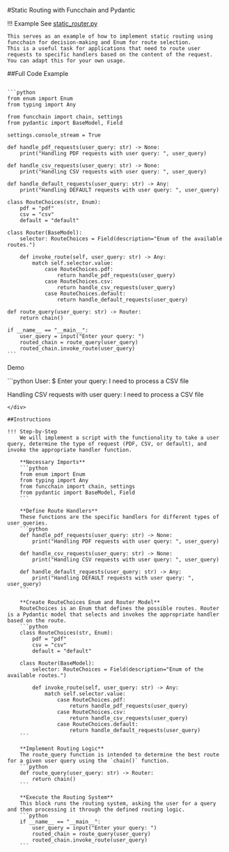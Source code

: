 #Static Routing with Funcchain and Pydantic

!!! Example
    See [static_router.py](https://github.com/shroominic/funcchain/blob/main/examples/static_router.py)

    This serves as an example of how to implement static routing using funcchain for decision-making and Enum for route selection.
    This is a useful task for applications that need to route user requests to specific handlers based on the content of the request.
    You can adapt this for your own usage.


##Full Code Example
<pre><code id="codeblock">
```python
from enum import Enum
from typing import Any

from funcchain import chain, settings
from pydantic import BaseModel, Field

settings.console_stream = True

def handle_pdf_requests(user_query: str) -> None:
    print("Handling PDF requests with user query: ", user_query)

def handle_csv_requests(user_query: str) -> None:
    print("Handling CSV requests with user query: ", user_query)

def handle_default_requests(user_query: str) -> Any:
    print("Handling DEFAULT requests with user query: ", user_query)

class RouteChoices(str, Enum):
    pdf = "pdf"
    csv = "csv"
    default = "default"

class Router(BaseModel):
    selector: RouteChoices = Field(description="Enum of the available routes.")

    def invoke_route(self, user_query: str) -> Any:
        match self.selector.value:
            case RouteChoices.pdf:
                return handle_pdf_requests(user_query)
            case RouteChoices.csv:
                return handle_csv_requests(user_query)
            case RouteChoices.default:
                return handle_default_requests(user_query)

def route_query(user_query: str) -> Router:
    return chain()

if __name__ == "__main__":
    user_query = input("Enter your query: ")
    routed_chain = route_query(user_query)
    routed_chain.invoke_route(user_query)
```
</code></pre>

Demo
<div class="termy">
```python
User:
$ Enter your query: I need to process a CSV file

Handling CSV requests with user query: I need to process a CSV file
```
</div>

##Instructions

!!! Step-by-Step
    We will implement a script with the functionality to take a user query, determine the type of request (PDF, CSV, or default), and invoke the appropriate handler function.

    **Necessary Imports**
    ```python
	from enum import Enum
	from typing import Any
	from funcchain import chain, settings
	from pydantic import BaseModel, Field
    ```

    **Define Route Handlers**
    These functions are the specific handlers for different types of user queries.
    ```python
	def handle_pdf_requests(user_query: str) -> None:
	    print("Handling PDF requests with user query: ", user_query)

	def handle_csv_requests(user_query: str) -> None:
	    print("Handling CSV requests with user query: ", user_query)

	def handle_default_requests(user_query: str) -> Any:
	    print("Handling DEFAULT requests with user query: ", user_query)
    ```

    **Create RouteChoices Enum and Router Model**
    RouteChoices is an Enum that defines the possible routes. Router is a Pydantic model that selects and invokes the appropriate handler based on the route.
    ```python
	class RouteChoices(str, Enum):
	    pdf = "pdf"
	    csv = "csv"
	    default = "default"

	class Router(BaseModel):
	    selector: RouteChoices = Field(description="Enum of the available routes.")

	    def invoke_route(self, user_query: str) -> Any:
	        match self.selector.value:
	            case RouteChoices.pdf:
	                return handle_pdf_requests(user_query)
	            case RouteChoices.csv:
	                return handle_csv_requests(user_query)
	            case RouteChoices.default:
	                return handle_default_requests(user_query)
    ```

    **Implement Routing Logic**
    The route_query function is intended to determine the best route for a given user query using the `chain()` function.
    ```python
	def route_query(user_query: str) -> Router:
	    return chain()
    ```

    **Execute the Routing System**
    This block runs the routing system, asking the user for a query and then processing it through the defined routing logic.
    ```python
	if __name__ == "__main__":
	    user_query = input("Enter your query: ")
	    routed_chain = route_query(user_query)
	    routed_chain.invoke_route(user_query)
    ```
